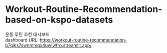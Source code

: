 # Workout-Routine-Recommendation-based-on-kspo-datasets
운동 루틴 추천 대시보드
<br>
dashboard URL: https://workout-routine-recommendation-b7qiks7swnmmqx4uwlwtrp.streamlit.app/
